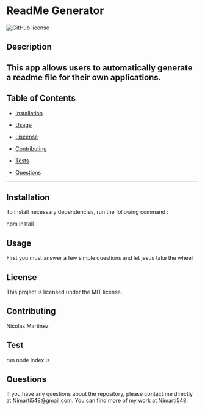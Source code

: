 # ReadMe Generator
![GitHub license](https://img.shields.io/badge/license-MIT-blue.svg)

## Description
This app allows users to automatically generate a readme file for their own applications.
---
## Table of Contents
* [Installation](#installation)

* [Usage](#usage)

* [Liscense](#license)

* [Contributing](#contributing)

* [Tests](#tests)

* [Questions](#questions)

---

## Installation
To install necessary dependencies, run the following command :


npm install


## Usage
First you must answer a few simple questions and let jesus take the wheel

## License 
This project is licensed under the MIT license.

## Contributing
Nicolas Martinez

## Test
run node index.js 

## Questions
If you have any questions about the repository, please contact me directly at Nimarti548@gmail.com. You can find more of my work at [Nimarti548](https://github.com/Nimarti548/).

